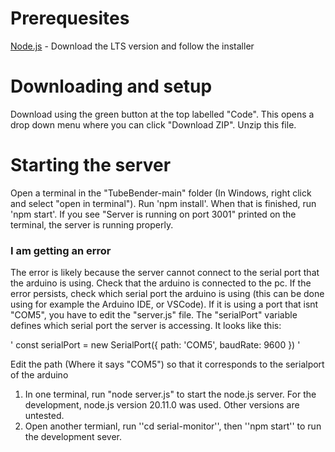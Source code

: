 # Prerequesites
[Node.js](https://nodejs.org/en) - Download the LTS version and follow the installer

# Downloading and setup
Download using the green button at the top labelled "Code". This opens a drop down menu where you can click "Download ZIP". Unzip this file.

# Starting the server
Open a terminal in the "TubeBender-main" folder (In Windows, right click and select "open in terminal"). Run 'npm install'. When that is finished, run 'npm start'. If you see "Server is running on port 3001" printed on the terminal, the server is running properly.

### I am getting an error

The error is likely because the server cannot connect to the serial port that the arduino is using. Check that the arduino is connected to the pc. If the error persists, check which serial port the arduino is using (this can be done using for example the Arduino IDE, or VSCode). If it is using a port that isnt "COM5", you have to edit the "server.js" file. The "serialPort" variable defines which serial port the server is accessing. It looks like this:

'
const serialPort = new SerialPort({
  path: 'COM5',
  baudRate: 9600
})
'

Edit the path (Where it says "COM5") so that it corresponds to the serialport of the arduino



1. In one terminal, run "node server.js" to start the node.js server. For the development, node.js version 20.11.0 was used. Other versions are untested.
2. Open another termianl, run ''cd serial-monitor'', then ''npm start'' to run the development sever.

